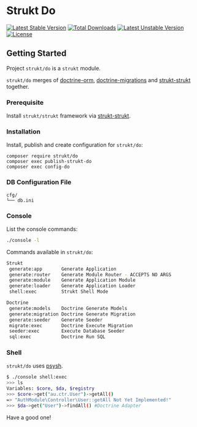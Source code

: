Strukt Do
===

[![Latest Stable Version](https://poser.pugx.org/strukt/do/v/stable)](https://packagist.org/packages/strukt/do)
[![Total Downloads](https://poser.pugx.org/strukt/do/downloads)](https://packagist.org/packages/strukt/do)
[![Latest Unstable Version](https://poser.pugx.org/strukt/do/v/unstable)](https://packagist.org/packages/strukt/do)
[![License](https://poser.pugx.org/strukt/do/license)](https://packagist.org/packages/strukt/do)

## Getting Started

Project `strukt/do` is a `strukt` module.

`strukt/do` merges of [doctrine-orm](https://github.com/doctrine/doctrine2), [doctrine-migrations](https://github.com/doctrine/migrations) and [strukt-strukt](https://github.com/pitsolu/strukt-strukt) together.


### Prerequisite

Install `strukt/strukt` framework via [strukt-strukt](https://github.com/pitsolu/strukt-strukt).

### Installation

Install, publish and create configuration for `strukt/do`:

```
composer require strukt/do
composer exec publish-strukt-do
composer exec config-do
```

### DB Configuration File

```
cfg/
└── db.ini
```

### Console

List the console commands: 
	
```sh
./console -l
```
Commands available in `strukt/do`:

```sh
Strukt
 generate:app       Generate Application
 generate:router    Generate Module Router - ACCEPTS NO ARGS
 generate:module    Generate Application Module
 generate:loader    Generate Application Loader
 shell:exec         Strukt Shell Mode

Doctrine
 generate:models    Doctrine Generate Models
 generate:migration Doctrine Generate Migration
 generate:seeder    Generate Seeder
 migrate:exec       Doctrine Execute Migration
 seeder:exec        Execute Database Seeder
 sql:exec           Doctrine Run SQL
```

### Shell

`strukt/do` uses [psysh](https://github.com/bobthecow/psysh).

```sh
$ ./console shell:exec
>>> ls
Variables: $core, $da, $registry
>>> $core->get("au.ctr.User")->getAll()
=> "AuthModule\Controller\User::getAll Not Yet Implemented!"
>>> $da->get("User")->findAll() #Doctrine Adapter
```

Have a good one!